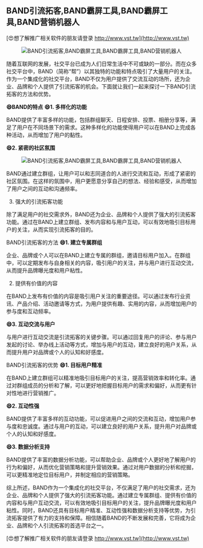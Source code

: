 ## **BAND引流拓客,BAND霸屏工具,BAND霸屏工具,BAND营销机器人**

[😍想了解推广相关软件的朋友请登录 http://www.vst.tw](http://www.vst.tw)

 <center><img src="https://vst.tw/MP4/tuiguang/png/6.png" alt="BAND引流拓客,BAND霸屏工具,BAND霸屏工具,BAND营销机器人"></center>

随着互联网的发展，社交平台已成为人们日常生活中不可或缺的一部分。而在众多社交平台中，BAND（简称“帮”）以其独特的功能和特点吸引了大量用户的关注。作为一个集成化的社交平台，BAND不仅为用户提供了交流互动的场所，还为企业、品牌和个人提供了引流拓客的机会。下面就让我们一起来探讨一下BAND引流拓客的方法和优势。

**😄BAND的特点**
**😄1. 多样化的功能**

BAND提供了丰富多样的功能，包括群组聊天、日程安排、投票、相册分享等，满足了用户在不同场景下的需求。这种多样化的功能使得用户可以在BAND上完成各种活动，从而增加了用户的黏性。

**😄2. 紧密的社区氛围**

 <center><img src="https://vst.tw/MP4/tuiguang/png/6.png" alt="BAND引流拓客,BAND霸屏工具,BAND霸屏工具,BAND营销机器人"></center>

BAND通过建立群组，让用户可以和志同道合的人进行交流和互动，形成了紧密的社区氛围。在这样的氛围中，用户更愿意分享自己的想法、经验和感受，从而增加了用户之间的互动和沟通频率。

3. 强大的引流拓客功能

除了满足用户的社交需求外，BAND还为企业、品牌和个人提供了强大的引流拓客功能。通过在BAND上建立群组、发布内容和与用户互动，可以有效地吸引目标用户的关注，从而实现引流拓客的目的。

BAND引流拓客的方法
**😄1. 建立专属群组**

企业、品牌或个人可以在BAND上建立专属的群组，邀请目标用户加入。在群组中，可以定期发布与自身相关的内容，吸引用户的关注，并与用户进行互动交流，从而提升品牌曝光度和用户粘性。

2. 提供有价值的内容

在BAND上发布有价值的内容是吸引用户关注的重要途径。可以通过发布行业资讯、产品介绍、活动邀请等方式，为用户提供有趣、实用的内容，从而增加用户的参与度和互动频率。

**😄3. 互动交流与用户**

与用户进行互动交流是引流拓客的关键步骤。可以通过回复用户的评论、参与用户发起的讨论、举办线上活动等方式，增加与用户的互动，建立良好的用户关系，从而提升用户对品牌或个人的认知和好感度。

BAND引流拓客的优势
**😄1. 目标用户精准**

在BAND上建立群组可以精准地吸引目标用户的关注，提高营销效率和转化率。通过对群组成员的分析和了解，可以更好地把握目标用户的需求和偏好，从而更有针对性地进行营销推广。

**😄2. 互动性强**

BAND提供了丰富多样的互动功能，可以促进用户之间的交流和互动，增加用户参与度和忠诚度。通过与用户的互动，可以建立良好的用户关系，提升用户对品牌或个人的认知和好感度。

**😄3. 数据分析支持**

BAND提供了丰富的数据分析功能，可以帮助企业、品牌或个人更好地了解用户的行为和偏好，从而优化营销策略和提升营销效果。通过对用户数据的分析和挖掘，可以更精准地定位目标用户，并制定相应的营销策略。

综上所述，BAND作为一个集成化的社交平台，不仅满足了用户的社交需求，还为企业、品牌和个人提供了强大的引流拓客功能。通过建立专属群组、提供有价值的内容和与用户互动交流，可以有效地吸引目标用户的关注，提升品牌曝光度和用户粘性。同时，BAND还具有目标用户精准、互动性强和数据分析支持等优势，为引流拓客提供了有力的支持和保障。相信随着BAND的不断发展和完善，它将成为企业、品牌和个人引流拓客的首选平台之一。

[😍想了解推广相关软件的朋友请登录 http://www.vst.tw](http://www.vst.tw)



